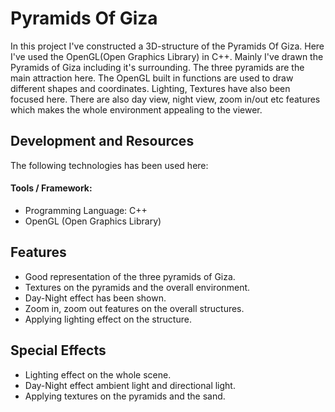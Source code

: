 # Pyramids Of Giza

In this project I've constructed a 3D-structure of the Pyramids Of Giza. Here I've used the OpenGL(Open Graphics Library) in C++. Mainly I've drawn the Pyramids of Giza including it's surrounding. The three pyramids are the main attraction here. The OpenGL built in functions are used to draw different shapes and coordinates. Lighting, Textures have also been focused here. There are also day view, night view, zoom in/out etc features which makes the whole environment appealing to the viewer.

## Development and Resources

The following technologies has been used here:
 
#### Tools / Framework:
* Programming Language: C++
* OpenGL (Open Graphics Library)

## Features

* Good representation of the three pyramids of Giza.
* Textures on the pyramids and the overall environment.
* Day-Night effect has been shown.
* Zoom in, zoom out features on the overall structures.
* Applying lighting effect on the structure.


## Special Effects

* Lighting effect on the whole scene.
* Day-Night effect ambient light and directional light.
* Applying textures on the pyramids and the sand.
